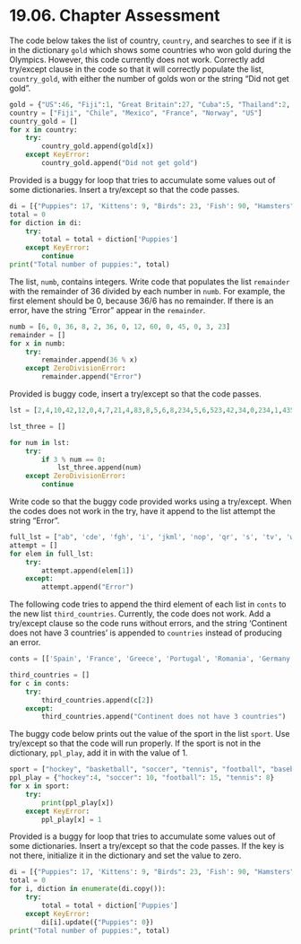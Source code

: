 # 19.06. Chapter Assessment

The code below takes the list of country, `country`, and searches to see
if it is in the dictionary `gold` which shows some countries who won gold
during the Olympics. However, this code currently does not work. Correctly
add try/except clause in the code so that it will correctly populate the
list, `country_gold`, with either the number of golds won or the
string “Did not get gold”.

```python
gold = {"US":46, "Fiji":1, "Great Britain":27, "Cuba":5, "Thailand":2, "China":26, "France":10}
country = ["Fiji", "Chile", "Mexico", "France", "Norway", "US"]
country_gold = []
for x in country:
    try:
        country_gold.append(gold[x])
    except KeyError:
        country_gold.append("Did not get gold")
```

Provided is a buggy for loop that tries to accumulate some values out of
some dictionaries. Insert a try/except so that the code passes.

```python
di = [{"Puppies": 17, 'Kittens': 9, "Birds": 23, 'Fish': 90, "Hamsters": 49}, {"Puppies": 23, "Birds": 29, "Fish": 20, "Mice": 20, "Snakes": 7}, {"Fish": 203, "Hamsters": 93, "Snakes": 25, "Kittens": 89}, {"Birds": 20, "Puppies": 90, "Snakes": 21, "Fish": 10, "Kittens": 67}]
total = 0
for diction in di:
    try:
        total = total + diction['Puppies']
    except KeyError:
        continue
print("Total number of puppies:", total)
```

The list, `numb`, contains integers. Write code that populates the list `remainder`
with the remainder of 36 divided by each number in `numb`. For example, the first
element should be 0, because 36/6 has no remainder. If there is an error, have
the string “Error” appear in the `remainder`.

```python
numb = [6, 0, 36, 8, 2, 36, 0, 12, 60, 0, 45, 0, 3, 23]
remainder = []
for x in numb:
    try:
        remainder.append(36 % x)
    except ZeroDivisionError:
        remainder.append("Error")
```

Provided is buggy code, insert a try/except so that the code passes.

```python
lst = [2,4,10,42,12,0,4,7,21,4,83,8,5,6,8,234,5,6,523,42,34,0,234,1,435,465,56,7,3,43,23]

lst_three = []

for num in lst:
    try:
        if 3 % num == 0:
            lst_three.append(num)
    except ZeroDivisionError:
        continue
```

Write code so that the buggy code provided works using a try/except. When the codes
does not work in the try, have it append to the list attempt the string “Error”.

```python
full_lst = ["ab", 'cde', 'fgh', 'i', 'jkml', 'nop', 'qr', 's', 'tv', 'wxy', 'z']
attempt = []
for elem in full_lst:
    try:
        attempt.append(elem[1])
    except:
        attempt.append("Error")
```

The following code tries to append the third element of each list in `conts` to the
new list `third_countries`. Currently, the code does not work. Add a try/except
clause so the code runs without errors, and the string ‘Continent does not have
3 countries’ is appended to `countries` instead of producing an error.

```python
conts = [['Spain', 'France', 'Greece', 'Portugal', 'Romania', 'Germany'], ['USA', 'Mexico', 'Canada'], ['Japan', 'China', 'Korea', 'Vietnam', 'Cambodia'], ['Argentina', 'Chile', 'Brazil', 'Ecuador', 'Uruguay', 'Venezuela'], ['Australia'], ['Zimbabwe', 'Morocco', 'Kenya', 'Ethiopa', 'South Africa'], ['Antarctica']]

third_countries = []
for c in conts:
    try:
        third_countries.append(c[2])
    except:
        third_countries.append("Continent does not have 3 countries")
```

The buggy code below prints out the value of the sport in the list `sport`. Use
try/except so that the code will run properly. If the sport is not in the
dictionary, `ppl_play`, add it in with the value of 1.

```python
sport = ["hockey", "basketball", "soccer", "tennis", "football", "baseball"]
ppl_play = {"hockey":4, "soccer": 10, "football": 15, "tennis": 8}
for x in sport:
    try:
        print(ppl_play[x])
    except KeyError:
        ppl_play[x] = 1
```

Provided is a buggy for loop that tries to accumulate some values out of some
dictionaries. Insert a try/except so that the code passes. If the key is not
there, initialize it in the dictionary and set the value to zero.

```python
di = [{"Puppies": 17, 'Kittens': 9, "Birds": 23, 'Fish': 90, "Hamsters": 49}, {"Puppies": 23, "Birds": 29, "Fish": 20, "Mice": 20, "Snakes": 7}, {"Fish": 203, "Hamsters": 93, "Snakes": 25, "Kittens": 89}, {"Birds": 20, "Puppies": 90, "Snakes": 21, "Fish": 10, "Kittens": 67}]
total = 0
for i, diction in enumerate(di.copy()):
    try:
        total = total + diction['Puppies']
    except KeyError:
        di[i].update({"Puppies": 0})
print("Total number of puppies:", total)
```
